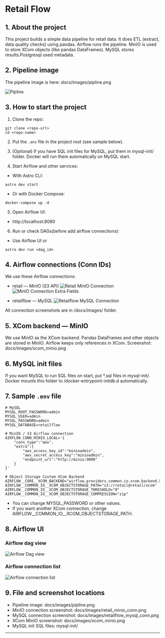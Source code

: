 
# Retail Flow

## 1. About the project
This project builds a simple data pipeline for retail data.
It does ETL (extract, data quality checks) using pandas.
Airflow runs the pipeline. MinIO is used to store XCom objects (like pandas DataFrames).
MySQL stores results.Postgresql used metadata.

## 2. Pipeline image
The pipeline image is here:
docs/images/pipline.png

![Pipline](images/pipline.png)

## 3. How to start the project

1. Clone the repo:
```
git clone <repo-url>
cd <repo-name>
```
2. Put the `.env` file in the project root (see sample below).

3. (Optional) If you have SQL init files for MySQL, put them in mysql-init/ folder.
Docker will run them automatically on MySQL start.

4. Start Airflow and other services:

- With Astro CLI:
```
astro dev start
```

- Or with Docker Compose:
```
docker-compose up -d
```

5. Open Airflow UI:
- http://localhost:8080

6. Run or check DAGs(before add airflow connections):
- Use Airflow UI or
```
astro dev run <dag_id>
```

## 4. Airflow connections (Conn IDs)

We use these Airflow connections:

- retail — MinIO (S3 API)
![Retail MinIO Connection](images/retail_minio_conn.png)
![MinIO Connection Extra Fields](images/minio-extra-fields.png)


- retailflow — MySQL
![Retailflow MySQL Connection](images/retailflow_mysql_conn.png)

All connection screenshots are in /docs/images/ folder.

## 5. XCom backend — MinIO

We use MinIO as the XCom backend.
Pandas DataFrames and other objects are stored in MinIO.
Airflow keeps only references in XCom.
Screenshot: docs/images/xcom_minio.png

## 6. MySQL init files

If you want MySQL to run SQL files on start, put *.sql files in mysql-init/.
Docker mounts this folder to /docker-entrypoint-initdb.d automatically.

## 7. Sample `.env` file

```
# MySQL
MYSQL_ROOT_PASSWORD=admin
MYSQL_USER=admin
MYSQL_PASSWORD=admin
MYSQL_DATABASE=retailflow

# MinIO / S3 Airflow connection
AIRFLOW_CONN_MINIO_LOCAL='{
    "conn_type":"aws",
    "extra":{
        "aws_access_key_id":"minioadmin",
        "aws_secret_access_key":"minioadmin",
        "endpoint_url":"http://minio:9000"
    }
}'

# Object Storage Custom XCom Backend
AIRFLOW__CORE__XCOM_BACKEND="airflow.providers.common.io.xcom.backend.XComObjectStorageBackend"
AIRFLOW__COMMON_IO__XCOM_OBJECTSTORAGE_PATH="s3://retail@retail/xcom"
AIRFLOW__COMMON_IO__XCOM_OBJECTSTORAGE_THRESHOLD="0"
AIRFLOW__COMMON_IO__XCOM_OBJECTSTORAGE_COMPRESSION="zip"
```

- You can change MYSQL_PASSWORD or other values.
- If you want another XCom connection, change AIRFLOW__COMMON_IO__XCOM_OBJECTSTORAGE_PATH.


## 8. Airflow UI

### Airflow dag view
![Airflow Dag view](images/dagview.png)

### Airflow connection list
![Airflow connection list](images/airflow_conn_list.png)

## 9. File and screenshot locations

- Pipeline image: docs/images/pipline.png
- MinIO connection screenshot: docs/images/retail_minio_conn.png
- MySQL connection screenshot: docs/images/retailflow_mysql_conn.png
- XCom MinIO screenshot: docs/images/xcom_minio.png
- MySQL init SQL files: mysql-init/

---
